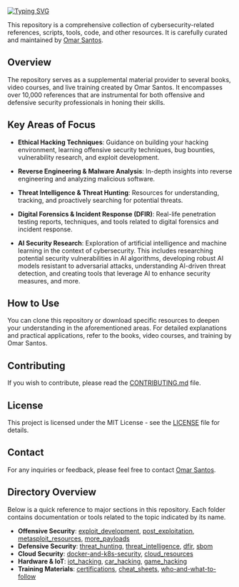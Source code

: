 [![Typing SVG](https://readme-typing-svg.herokuapp.com?font=Fira+Code&weight=600&size=31&duration=4500&pause=1000&color=164B63&multiline=true&width=453&height=100&lines=HackerRepo.org+;Cybersecurity+Resources)](https://git.io/typing-svg)

This repository is a comprehensive collection of cybersecurity-related references, scripts, tools, code, and other resources. It is carefully curated and maintained by [Omar Santos](https://omarsantos.io/).

## Overview
The repository serves as a supplemental material provider to several books, video courses, and live training created by Omar Santos. It encompasses over 10,000 references that are instrumental for both offensive and defensive security professionals in honing their skills.

## Key Areas of Focus

- **Ethical Hacking Techniques**: Guidance on building your hacking environment, learning offensive security techniques, bug bounties, vulnerability research, and exploit development.

- **Reverse Engineering & Malware Analysis**: In-depth insights into reverse engineering and analyzing malicious software.

- **Threat Intelligence & Threat Hunting**: Resources for understanding, tracking, and proactively searching for potential threats.

- **Digital Forensics & Incident Response (DFIR)**: Real-life penetration testing reports, techniques, and tools related to digital forensics and incident response.

- **AI Security Research**: Exploration of artificial intelligence and machine learning in the context of cybersecurity. This includes researching potential security vulnerabilities in AI algorithms, developing robust AI models resistant to adversarial attacks, understanding AI-driven threat detection, and creating tools that leverage AI to enhance security measures, and more.

## How to Use
You can clone this repository or download specific resources to deepen your understanding in the aforementioned areas. For detailed explanations and practical applications, refer to the books, video courses, and training by Omar Santos.

## Contributing
If you wish to contribute, please read the [CONTRIBUTING.md](CONTRIBUTING.md) file.

## License
This project is licensed under the MIT License - see the [LICENSE](LICENSE) file for details.

## Contact
For any inquiries or feedback, please feel free to contact [Omar Santos](https://www.linkedin.com/in/santosomar/).


## Directory Overview
Below is a quick reference to major sections in this repository. Each folder contains documentation or tools related to the topic indicated by its name.

- **Offensive Security**: [exploit_development](exploit_development/), [post_exploitation](post_exploitation/), [metasploit_resources](metasploit_resources/), [more_payloads](more_payloads/)
- **Defensive Security**: [threat_hunting](threat_hunting/), [threat_intelligence](threat_intelligence/), [dfir](dfir/), [sbom](sbom/)
- **Cloud Security**: [docker-and-k8s-security](docker-and-k8s-security/), [cloud_resources](cloud_resources/)
- **Hardware & IoT**: [iot_hacking](iot_hacking/), [car_hacking](car_hacking/), [game_hacking](game_hacking/)
- **Training Materials**: [certifications](certifications/), [cheat_sheets](cheat_sheets/), [who-and-what-to-follow](who-and-what-to-follow/)

